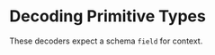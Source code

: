 Decoding Primitive Types
========================

These decoders expect a schema `field` for context.
